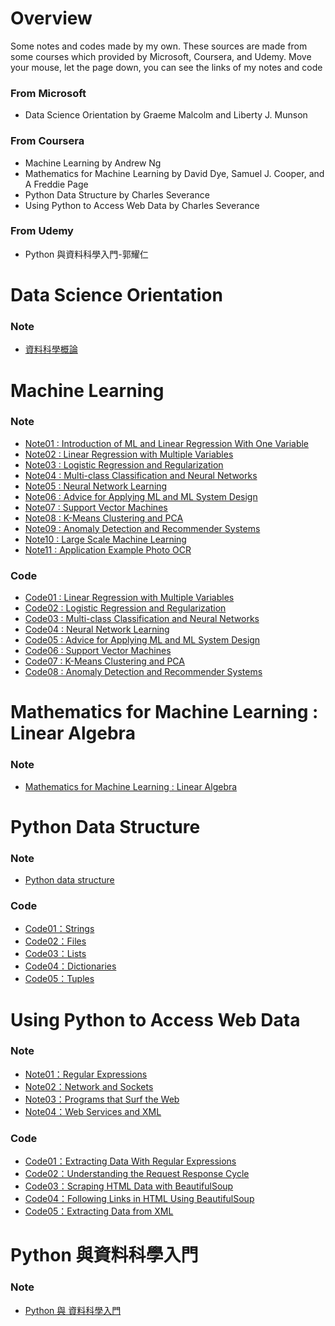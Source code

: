 # Overview
Some notes and codes made by my own. These sources are made from some courses which provided by Microsoft, Coursera, and Udemy. Move your mouse, let the page down, you can see the links of my notes and code
### From Microsoft     
- Data Science Orientation by Graeme Malcolm and Liberty J. Munson
>
### From Coursera
- Machine Learning by Andrew Ng
- Mathematics for Machine Learning by David Dye, Samuel J. Cooper, and A Freddie Page
- Python Data Structure by Charles Severance
- Using Python to Access Web Data by Charles Severance
>
### From Udemy
- Python 與資料科學入門-郭耀仁
>
# Data Science Orientation
<!--![](https://github.com/tailer954/MOOCsLearning/blob/master/Data%20Science%20Orientation-Graeme%20Malcolm%20and%20Liberty%20J.%20Munson/Data%20Science%20Orientation-Graeme%20Malcolm%20and%20Liberty%20J.%20Munson.PNG)-->
### Note
- [資料科學概論](https://github.com/tailer954/MOOCsLearning/blob/master/Data%20Science%20Orientation-Graeme%20Malcolm%20and%20Liberty%20J.%20Munson/%E8%B3%87%E6%96%99%E7%A7%91%E5%AD%B8%E6%A6%82%E8%AB%96.pdf)
>
# Machine Learning
<!--![](https://github.com/tailer954/Coursera-aiLearning/blob/master/ML-Andrew%20Ng/ML-Andrew%20Wu.png)-->
>
### Note
- [Note01 : Introduction of ML and Linear Regression With One Variable](https://github.com/tailer954/MOOCsLearning/blob/master/ML-Andrew%20Ng/Week%2001%20-%20Introduction%20of%20ML%20and%20Linear%20Regression%20With%20One%20Variable/Machine%20learning%20_%20Week01.pdf)
- [Note02 : Linear Regression with Multiple Variables](https://github.com/tailer954/MOOCsLearning/blob/master/ML-Andrew%20Ng/Week%2002%20-%20Linear%20Regression%20with%20Multiple%20Variables/Machine%20learning%20_%20Week02.pdf)
- [Note03 : Logistic Regression and Regularization](https://github.com/tailer954/MOOCsLearning/blob/master/ML-Andrew%20Ng/Week%2003%20-%20Logistic%20Regression%20and%20Regularization/Machine%20learning%20_%20Week03.pdf)
- [Note04 : Multi-class Classification and Neural Networks](https://github.com/tailer954/MOOCsLearning/blob/master/ML-Andrew%20Ng/Week%2004%20-%20Multi-class%20Classification%20and%20Neural%20Networks/Machine%20learning%20_%20Week04.pdf)
- [Note05 : Neural Network Learning](https://github.com/tailer954/MOOCsLearning/blob/master/ML-Andrew%20Ng/Week%2005%20-%20Neural%20Network%20Learning/Machine%20learning%20_%20Week05.pdf)
- [Note06 : Advice for Applying ML and ML System Design](https://github.com/tailer954/MOOCsLearning/blob/master/ML-Andrew%20Ng/Week%2006%20-%20Advice%20for%20Applying%20ML%20and%20ML%20System%20Design/Machine%20learning%20_%20Week06.pdf)
- [Note07 : Support Vector Machines](https://github.com/tailer954/MOOCsLearning/blob/master/ML-Andrew%20Ng/Week%2007%20-%20Support%20Vector%20Machines/Machine%20learning%20_%20Week07.pdf)
- [Note08 : K-Means Clustering and PCA](https://github.com/tailer954/MOOCsLearning/blob/master/ML-Andrew%20Ng/Week%2008%20-%20K-Means%20Clustering%20and%20PCA/Machine%20learning%20_%20Week08.pdf)
- [Note09 : Anomaly Detection and Recommender Systems](https://github.com/tailer954/MOOCsLearning/blob/master/ML-Andrew%20Ng/Week%2009%20-%20Anomaly%20Detection%20and%20Recommender%20Systems/Machine%20learning%20_%20Week09.pdf)
- [Note10 : Large Scale Machine Learning](https://github.com/tailer954/MOOCsLearning/blob/master/ML-Andrew%20Ng/Week%2010%20-%20Large%20Scale%20Machine%20Learning/Machine%20learning%20_%20Week10.pdf)
- [Note11 : Application Example Photo OCR](https://github.com/tailer954/MOOCsLearning/blob/master/ML-Andrew%20Ng/Week%2011%20-%20Application%20Example%20Photo%20OCR/Machine%20learning%20_%20Week11.pdf)
>
### Code
- [Code01 : Linear Regression with Multiple Variables](https://github.com/tailer954/MOOCsLearning/blob/master/ML-Andrew%20Ng/Week%2002%20-%20Linear%20Regression%20with%20Multiple%20Variables/Linear%20Regression.m)
- [Code02 : Logistic Regression and Regularization](https://github.com/tailer954/MOOCsLearning/blob/master/ML-Andrew%20Ng/Week%2003%20-%20Logistic%20Regression%20and%20Regularization/Logistic%20Regression.m)
- [Code03 : Multi-class Classification and Neural Networks](https://github.com/tailer954/MOOCsLearning/blob/master/ML-Andrew%20Ng/Week%2004%20-%20Multi-class%20Classification%20and%20Neural%20Networks/Multi-class%20Classification%20and%20Neural%20Networks.m)
- [Code04 : Neural Network Learning](https://github.com/tailer954/MOOCsLearning/blob/master/ML-Andrew%20Ng/Week%2005%20-%20Neural%20Network%20Learning/Neural%20Network%20Learning.m)
- [Code05 : Advice for Applying ML and ML System Design](https://github.com/tailer954/MOOCsLearning/blob/master/ML-Andrew%20Ng/Week%2006%20-%20Advice%20for%20Applying%20ML%20and%20ML%20System%20Design/Regularized%20Linear%20Regression%20and%20BiasVariance.m)
- [Code06 : Support Vector Machines](https://github.com/tailer954/MOOCsLearning/blob/master/ML-Andrew%20Ng/Week%2007%20-%20Support%20Vector%20Machines/Support%20Vector%20Machines.m)
- [Code07 : K-Means Clustering and PCA](https://github.com/tailer954/MOOCsLearning/blob/master/ML-Andrew%20Ng/Week%2008%20-%20K-Means%20Clustering%20and%20PCA/K-Means%20Clustering%20and%20PCA.m)
- [Code08 : Anomaly Detection and Recommender Systems](https://github.com/tailer954/MOOCsLearning/blob/master/ML-Andrew%20Ng/Week%2009%20-%20Anomaly%20Detection%20and%20Recommender%20Systems/Anomaly%20Detection%20and%20Recommender%20Systems.m)
>
# Mathematics for Machine Learning : Linear Algebra
>
### Note
- [Mathematics for Machine Learning : Linear Algebra](https://github.com/tailer954/MOOCsLearning/blob/master/Mathematics%20for%20Machine%20Learning-David%20Dye%2C%20Samuel%20J.%20Cooper%2C%20and%20A%20Freddie%20Page/Part01_Linear%20algebra.pdf)
<!--## Course Content
> 
### Basic Concept About ML
Linear algebra review、Supervise learning / Unsupervise learning、Regression / Classification problem、Cost function
>
>
### Algorithm of ML
* Supervise Learning : Linear regression(for regression proplems)、Logistic regression(for classification proplems)、Neural network、Support Vector Machines(SVM)
>
* Unsupervise Learning : K-means Clustering、Principal Component Analysis(PCA)、Anomaly detection
>
>
### Optimization Algorithm
Gradient descent(batch gradient descent、mini-batch gradient descent、stochastic gradient descent)、Normal equation
>
>
### Parameter Adjustment
feature scaling、normalization、learning rate
>
>
### Advice on Building a ML System
Bias/variance、Regularization、Learning curves、Error analysis、Ceiling analysis
>
>
### Some Applications
Recommender systems、Large scale ML、Photo OCR-->

>
# Python Data Structure
<!--![](https://github.com/tailer954/MOOCsLearning/blob/master/PYTHON-Charles%20Severance/Python%20Data%20Structures/Python%20Data%20Structure.png)-->
### Note
- [Python data structure](https://github.com/tailer954/MOOCsLearning/blob/master/PYTHON-Charles%20Severance/Python%20Data%20Structures/%E9%9B%B6%E5%9F%BA%E7%A4%8EPython%E5%85%A5%E9%96%80%20%E2%80%94%20Python%20data%20structure.pdf)
>
### Code
- [Code01：Strings](https://github.com/tailer954/MOOCsLearning/blob/master/PYTHON-Charles%20Severance/Python%20Data%20Structures/Chapter%2006%E3%80%81Strings.py)
- [Code02：Files](https://github.com/tailer954/MOOCsLearning/blob/master/PYTHON-Charles%20Severance/Python%20Data%20Structures/Chapter%2007%E3%80%81Files.py)
- [Code03：Lists](https://github.com/tailer954/MOOCsLearning/blob/master/PYTHON-Charles%20Severance/Python%20Data%20Structures/Chapter%2008%E3%80%81Lists.py)
- [Code04：Dictionaries](https://github.com/tailer954/MOOCsLearning/blob/master/PYTHON-Charles%20Severance/Python%20Data%20Structures/Chapter%2009%E3%80%81Dictionaries.py)
- [Code05：Tuples](https://github.com/tailer954/MOOCsLearning/blob/master/PYTHON-Charles%20Severance/Python%20Data%20Structures/Chapter%2010%E3%80%81Tuples.py)
>
# Using Python to Access Web Data

### Note
- [Note01：Regular Expressions](https://github.com/tailer954/MOOCsLearning/blob/master/PYTHON-Charles%20Severance/Using%20Python%20to%20Access%20Web%20Data/Using%20python%20to%20access%20web%20data%20week01_Regular%20Expression.pdf)
- [Note02：Network and Sockets](https://github.com/tailer954/MOOCsLearning/blob/master/PYTHON-Charles%20Severance/Using%20Python%20to%20Access%20Web%20Data/Using%20python%20to%20access%20web%20data%20week02_Network%20and%20Sockets.pdf)
- [Note03：Programs that Surf the Web](https://github.com/tailer954/MOOCsLearning/blob/master/PYTHON-Charles%20Severance/Using%20Python%20to%20Access%20Web%20Data/Using%20python%20to%20access%20web%20data%20week03_Programs%20that%20Surf%20the%20Web.pdf)
- [Note04：Web Services and XML](https://github.com/tailer954/MOOCsLearning/blob/master/PYTHON-Charles%20Severance/Using%20Python%20to%20Access%20Web%20Data/Using%20python%20to%20access%20web%20data%20week04_Web%20Services%20and%20XML.pdf)
>
### Code
- [Code01：Extracting Data With Regular Expressions](https://github.com/tailer954/MOOCsLearning/blob/master/PYTHON-Charles%20Severance/Using%20Python%20to%20Access%20Web%20Data/Chapter%2011%E3%80%81Regular%20Expressions.py)
- [Code02：Understanding the Request Response Cycle](https://github.com/tailer954/MOOCsLearning/blob/master/PYTHON-Charles%20Severance/Using%20Python%20to%20Access%20Web%20Data/Chapter%2012%E3%80%81Networks%20and%20Sockets.py)
- [Code03：Scraping HTML Data with BeautifulSoup](https://github.com/tailer954/MOOCsLearning/blob/master/PYTHON-Charles%20Severance/Using%20Python%20to%20Access%20Web%20Data/Chapter%2013%E3%80%81Programs%20that%20Surf%20the%20Web_01.py)
- [Code04：Following Links in HTML Using BeautifulSoup](https://github.com/tailer954/MOOCsLearning/blob/master/PYTHON-Charles%20Severance/Using%20Python%20to%20Access%20Web%20Data/Chapter%2013%E3%80%81Programs%20that%20Surf%20the%20Web_02.py)
- [Code05：Extracting Data from XML](https://github.com/tailer954/MOOCsLearning/blob/master/PYTHON-Charles%20Severance/Using%20Python%20to%20Access%20Web%20Data/Chapter%2013%E3%80%81Web%20Services%20and%20XML.py)
>
# Python 與資料科學入門
<!--![](https://github.com/tailer954/MOOCsLearning/blob/master/Python%20%E8%88%87%E8%B3%87%E6%96%99%E7%A7%91%E5%AD%B8%E5%85%A5%E9%96%80-%E9%83%AD%E8%80%80%E4%BB%81/Python%20%E8%88%87%20%E8%B3%87%E6%96%99%E7%A7%91%E5%AD%B8%E5%85%A5%E9%96%80.png)-->
>
### Note
- [Python 與 資料科學入門](https://github.com/tailer954/MOOCsLearning/blob/master/Python%20%E8%88%87%E8%B3%87%E6%96%99%E7%A7%91%E5%AD%B8%E5%85%A5%E9%96%80-%E9%83%AD%E8%80%80%E4%BB%81/Python%20%E8%88%87%20%E8%B3%87%E6%96%99%E7%A7%91%E5%AD%B8%E5%85%A5%E9%96%80.pdf)
